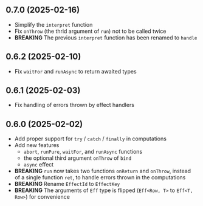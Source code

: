 ## 0.7.0 (2025-02-16)

- Simplify the `interpret` function
- Fix `onThrow` (the thrid argument of `run`) not to be called twice
- **BREAKING** The previous `interpret` function has been renamed to `handle`

## 0.6.2 (2025-02-10)

- Fix `waitFor` and `runAsync` to return awaited types

## 0.6.1 (2025-02-03)

- Fix handling of errors thrown by effect handlers

## 0.6.0 (2025-02-02)

- Add proper support for `try` / `catch` / `finally` in computations
- Add new features
  - `abort`, `runPure`, `waitFor`, and `runAsync` functions
  - the optional third argument `onThrow` of `bind`
  - `async` effect
- **BREAKING** `run` now takes two functions `onReturn` and `onThrow`, instead of a single function `ret`, to handle errors thrown in the computations
- **BREAKING** Rename `EffectId` to `EffectKey`
- **BREAKING** The arguments of `Eff` type is flipped (`Eff<Row, T>` to `Eff<T, Row>`) for convenience
